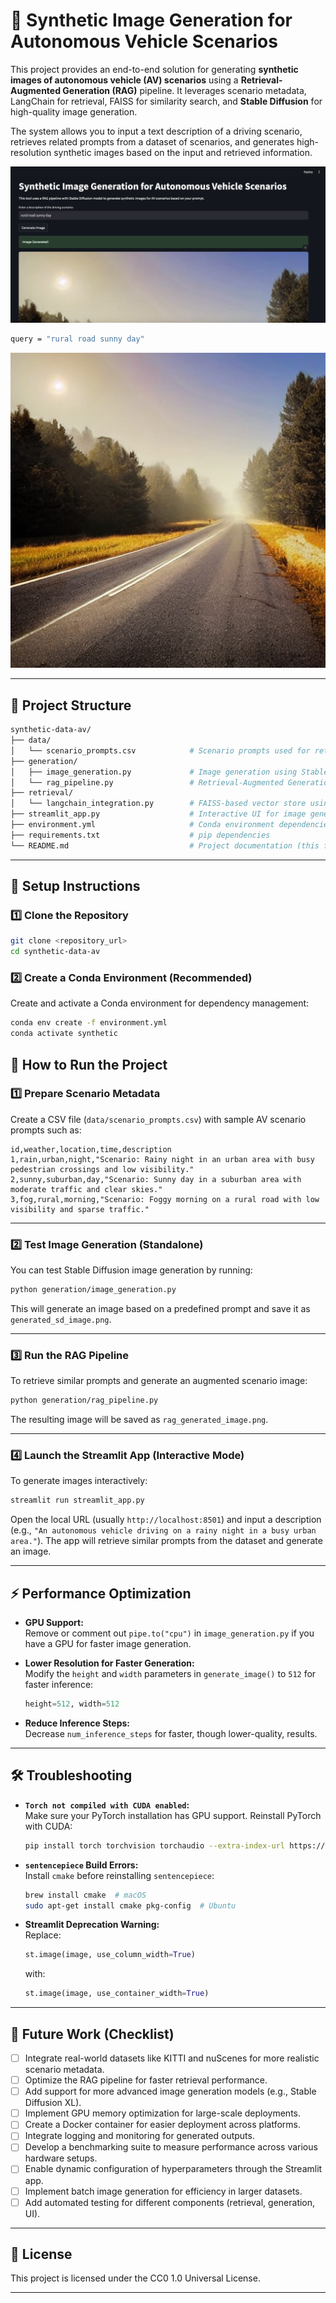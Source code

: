 # 🚗 Synthetic Image Generation for Autonomous Vehicle Scenarios

This project provides an end-to-end solution for generating **synthetic images of autonomous vehicle (AV) scenarios** using a **Retrieval-Augmented Generation (RAG)** pipeline. It leverages scenario metadata, LangChain for retrieval, FAISS for similarity search, and **Stable Diffusion** for high-quality image generation.

The system allows you to input a text description of a driving scenario, retrieves related prompts from a dataset of scenarios, and generates high-resolution synthetic images based on the input and retrieved information.

![Streamlit App](app.png)
``` bash
query = "rural road sunny day"
```
![Generated Images](image.jpg)

---

## 📂 Project Structure

``` bash
synthetic-data-av/
├── data/
│   └── scenario_prompts.csv            # Scenario prompts used for retrieval
├── generation/
│   ├── image_generation.py             # Image generation using Stable Diffusion
│   └── rag_pipeline.py                 # Retrieval-Augmented Generation pipeline
├── retrieval/
│   └── langchain_integration.py        # FAISS-based vector store using LangChain
├── streamlit_app.py                    # Interactive UI for image generation
├── environment.yml                     # Conda environment dependencies
├── requirements.txt                    # pip dependencies
└── README.md                           # Project documentation (this file)
```

---

## 🔧 Setup Instructions

### 1️⃣ Clone the Repository

```bash
git clone <repository_url>
cd synthetic-data-av
```

### 2️⃣ Create a Conda Environment (Recommended)

Create and activate a Conda environment for dependency management:

```bash
conda env create -f environment.yml
conda activate synthetic
```


## 🚀 How to Run the Project

### 1️⃣ Prepare Scenario Metadata

Create a CSV file (`data/scenario_prompts.csv`) with sample AV scenario prompts such as:

```
id,weather,location,time,description
1,rain,urban,night,"Scenario: Rainy night in an urban area with busy pedestrian crossings and low visibility."
2,sunny,suburban,day,"Scenario: Sunny day in a suburban area with moderate traffic and clear skies."
3,fog,rural,morning,"Scenario: Foggy morning on a rural road with low visibility and sparse traffic."
```

---

### 2️⃣ Test Image Generation (Standalone)

You can test Stable Diffusion image generation by running:

```bash
python generation/image_generation.py
```

This will generate an image based on a predefined prompt and save it as `generated_sd_image.png`.

---

### 3️⃣ Run the RAG Pipeline

To retrieve similar prompts and generate an augmented scenario image:

```bash
python generation/rag_pipeline.py
```

The resulting image will be saved as `rag_generated_image.png`.

---

### 4️⃣ Launch the Streamlit App (Interactive Mode)

To generate images interactively:

```bash
streamlit run streamlit_app.py
```

Open the local URL (usually `http://localhost:8501`) and input a description (e.g., `"An autonomous vehicle driving on a rainy night in a busy urban area."`). The app will retrieve similar prompts from the dataset and generate an image.

---

## ⚡ Performance Optimization

- **GPU Support:**  
  Remove or comment out `pipe.to("cpu")` in `image_generation.py` if you have a GPU for faster image generation.

- **Lower Resolution for Faster Generation:**  
  Modify the `height` and `width` parameters in `generate_image()` to `512` for faster inference:
  ```python
  height=512, width=512
  ```

- **Reduce Inference Steps:**  
  Decrease `num_inference_steps` for faster, though lower-quality, results.

---

## 🛠️ Troubleshooting

- **`Torch not compiled with CUDA enabled`:**  
  Make sure your PyTorch installation has GPU support. Reinstall PyTorch with CUDA:
  ```bash
  pip install torch torchvision torchaudio --extra-index-url https://download.pytorch.org/whl/cu118
  ```

- **`sentencepiece` Build Errors:**  
  Install `cmake` before reinstalling `sentencepiece`:
  ```bash
  brew install cmake  # macOS
  sudo apt-get install cmake pkg-config  # Ubuntu
  ```

- **Streamlit Deprecation Warning:**  
  Replace:
  ```python
  st.image(image, use_column_width=True)
  ```
  with:
  ```python
  st.image(image, use_container_width=True)
  ```

---

## 🔮 Future Work (Checklist)

- [ ] Integrate real-world datasets like KITTI and nuScenes for more realistic scenario metadata.
- [ ] Optimize the RAG pipeline for faster retrieval performance.
- [ ] Add support for more advanced image generation models (e.g., Stable Diffusion XL).
- [ ] Implement GPU memory optimization for large-scale deployments.
- [ ] Create a Docker container for easier deployment across platforms.
- [ ] Integrate logging and monitoring for generated outputs.
- [ ] Develop a benchmarking suite to measure performance across various hardware setups.
- [ ] Enable dynamic configuration of hyperparameters through the Streamlit app.
- [ ] Implement batch image generation for efficiency in larger datasets.
- [ ] Add automated testing for different components (retrieval, generation, UI).

---

## 📄 License

This project is licensed under the CC0 1.0 Universal License.

---

